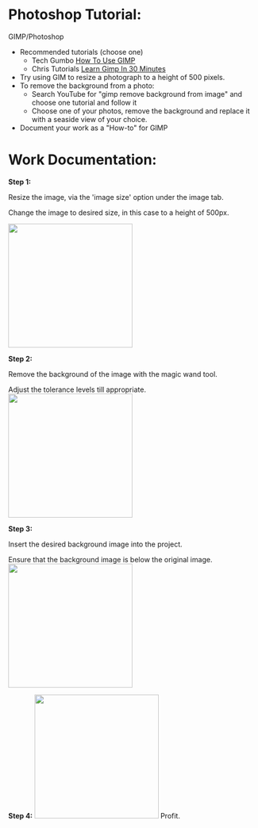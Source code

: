 # Photoshop Tutorial:

GIMP/Photoshop

- Recommended tutorials (choose one)
  - Tech Gumbo [How To Use GIMP](https://youtu.be/Q8C0LJPpr64)
  - Chris Tutorials [Learn Gimp In 30 Minutes](https://youtu.be/IeABb8cwdUg)
- Try using GIM to resize a photograph to a height of 500 pixels.
- To remove the background from a photo:
  - Search YouTube for &quot;gimp remove background from image&quot; and choose one tutorial and follow it
  - Choose one of your photos, remove the background and replace it with a seaside view of your choice.
- Document your work as a &quot;How-to&quot; for GIMP

# Work Documentation:
**Step 1:**

Resize the image, via the 'image size' option under the image tab.

Change the image to desired size, in this case to a height of 500px.

<img src="https://media.discordapp.net/attachments/667962453283569666/713095018780295218/Capture1.PNG" title="" alt="" width="250">

**Step 2:**

Remove the background of the image with the magic wand tool.

Adjust the tolerance levels till appropriate.
<img src="https://media.discordapp.net/attachments/667962453283569666/713095032688607245/seaside.jpg" title="" alt="" width="250">

**Step 3:**

Insert the desired background image into the project.

Ensure that the background image is below the original image.
<img src="https://discordapp.com/channels/544859498943348736/667962453283569666/713095078637207583" title="" alt="" width="250">


**Step 4:**
<img src="https://cdn.discordapp.com/attachments/667962453283569666/713095062212575282/Capture2.PNG" title="" alt="" width="250">
Profit.

